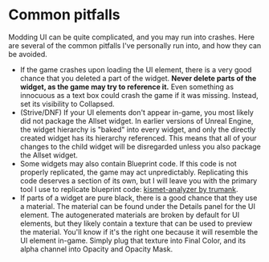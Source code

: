# Common pitfalls

Modding UI can be quite complicated, and you may run into crashes. Here are several of the common pitfalls I've personally run into, and how they can be avoided.

- If the game crashes upon loading the UI element, there is a very good chance that you deleted a part of the widget. **Never delete parts of the widget, as the game may try to reference it.** Even something as innocuous as a text box could crash the game if it was missing. Instead, set its visibility to Collapsed.
- (Strive/DNF) If your UI elements don't appear in-game, you most likely did not package the Allset widget. In earlier versions of Unreal Engine, the widget hierarchy is "baked" into every widget, and only the directly created widget has its hierarchy referenced. This means that all of your changes to the child widget will be disregarded unless you also package the Allset widget.
- Some widgets may also contain Blueprint code. If this code is not properly replicated, the game may act unpredictably. Replicating this code deserves a section of its own, but I will leave you with the primary tool I use to replicate blueprint code: [kismet-analyzer by trumank](https://github.com/trumank/kismet-analyzer/releases/latest).
- If parts of a widget are pure black, there is a good chance that they use a material. The material can be found under the Details panel for the UI element. The autogenerated materials are broken by default for UI elements, but they likely contain a texture that can be used to preview the material. You'll know if it's the right one because it will resemble the UI element in-game. Simply plug that texture into Final Color, and its alpha channel into Opacity and Opacity Mask.